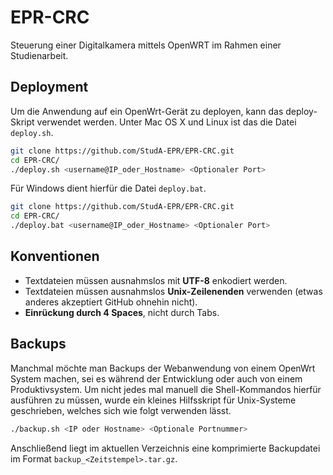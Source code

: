 EPR-CRC
=======

Steuerung einer Digitalkamera mittels OpenWRT im Rahmen einer Studienarbeit.

## Deployment

Um die Anwendung auf ein OpenWrt-Gerät zu deployen, kann das deploy-Skript verwendet werden. Unter Mac OS X und Linux ist das die Datei `deploy.sh`.

```bash
git clone https://github.com/StudA-EPR/EPR-CRC.git
cd EPR-CRC/
./deploy.sh <username@IP_oder_Hostname> <Optionaler Port>
```

Für Windows dient hierfür die Datei `deploy.bat`.

```bash
git clone https://github.com/StudA-EPR/EPR-CRC.git
cd EPR-CRC/
./deploy.bat <username@IP_oder_Hostname> <Optionaler Port>
```

## Konventionen

* Textdateien müssen ausnahmslos mit __UTF-8__ enkodiert werden.
* Textdateien müssen ausnahmslos __Unix-Zeilenenden__ verwenden (etwas anderes akzeptiert GitHub ohnehin nicht).
* __Einrückung durch 4 Spaces__, nicht durch Tabs.

## Backups

Manchmal möchte man Backups der Webanwendung von einem OpenWrt System machen, sei es während der Entwicklung oder auch von einem Produktivsystem. Um nicht jedes mal manuell die Shell-Kommandos hierfür ausführen zu müssen, wurde ein kleines Hilfsskript für Unix-Systeme geschrieben, welches sich wie folgt verwenden lässt.

```bash
./backup.sh <IP oder Hostname> <Optionale Portnummer>
```

Anschließend liegt im aktuellen Verzeichnis eine komprimierte Backupdatei im Format `backup_<Zeitstempel>.tar.gz`.
